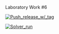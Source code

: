 Laboratory Work #6

[![Push_release_w/_tag](https://github.com/ShapArt/lab06/actions/workflows/release.yml/badge.svg)](https://github.com/ShapArt/lab06/actions/workflows/release.yml)

[![Solver_run](https://github.com/ShapArt/lab06/actions/workflows/main.yml/badge.svg)](https://github.com/ShapArt/lab06/actions/workflows/main.yml)
